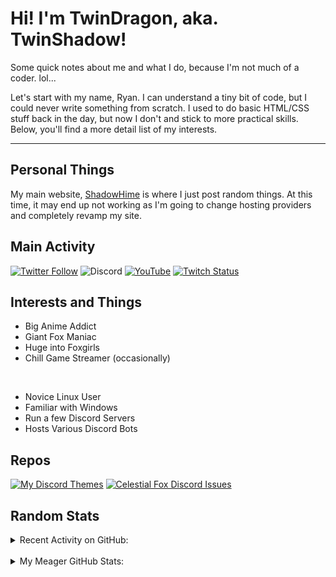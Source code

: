 # Hi! I'm TwinDragon, aka. TwinShadow!

Some quick notes about me and what I do, because I'm not much of a coder. lol...

Let's start with my name, Ryan. I can understand a tiny bit of code, but I could never write something from scratch. I used to do basic HTML/CSS stuff back in the day, but now I don't and stick to more practical skills. Below, you'll find a more detail list of my interests.

---

## Personal Things

My main website, [ShadowHime][website] is where I just post random things. At this time, it may end up not working as I'm going to change hosting providers and completely revamp my site.

## Main Activity

[![Twitter Follow](https://img.shields.io/twitter/follow/TwinShadow_SH?color=A30000&label=TwinShadow_SH&logo=Twitter&style=plastic)][twitter]
![Discord](https://img.shields.io/discord/723321617140154409?color=A30000&label=Celestial%20Fox%20Discord&logo=Discord&style=plastic)
[![YouTube](https://img.shields.io/static/v1?label=TwinShadow_Fox&color=A30000&message=YouTube&logo=YouTube&logoColor=FF0000&style=plastic)][youtube]
[![Twitch Status](https://img.shields.io/twitch/status/TwinShadow_SH?label=Celestial%20Fox%20Streams&logo=Twitch&style=plastic)][twitch]

## Interests and Things

- Big Anime Addict
- Giant Fox Maniac
- Huge into Foxgirls
- Chill Game Streamer (occasionally)

<br />

- Novice Linux User
- Familiar with Windows
- Run a few Discord Servers
- Hosts Various Discord Bots

## Repos

[![My Discord Themes](https://github-readme-stats.twindragon.vercel.app//api/pin/?username=TwinDragon&repo=DiscordTheme&show_owner=true&theme=dark)](https://github.com/TwinDragon/DiscordTheme)
[![Celestial Fox Discord Issues](https://github-readme-stats.twindragon.vercel.app//api/pin/?username=The-Fox-Inc&repo=himeyuri_public&theme=dark)](https://github.com/The-Fox-Inc/himeyuri_public)

## Random Stats

<details>
  <summary>Recent Activity on GitHub:</summary>

  <!--START_SECTION:activity-->
1. 🗣 Commented on [#2](https://github.com/jspenguin2017/Snippets/issues/2) in [jspenguin2017/Snippets](https://github.com/jspenguin2017/Snippets)
2. 🗣 Commented on [#2](https://github.com/jspenguin2017/Snippets/issues/2) in [jspenguin2017/Snippets](https://github.com/jspenguin2017/Snippets)
3. 🗣 Commented on [#2](https://github.com/jspenguin2017/Snippets/issues/2) in [jspenguin2017/Snippets](https://github.com/jspenguin2017/Snippets)
4. 🗣 Commented on [#1](https://github.com/nenodevs/uBlockProtector/issues/1) in [nenodevs/uBlockProtector](https://github.com/nenodevs/uBlockProtector)
5. 🗣 Commented on [#2](https://github.com/jspenguin2017/Snippets/issues/2) in [jspenguin2017/Snippets](https://github.com/jspenguin2017/Snippets)
<!--END_SECTION:activity-->

</details>
<br />
<details>
  <summary>My Meager GitHub Stats:</summary>

  <img align="left" alt="TwinDragon's Stats" src="https://github-readme-stats.twindragon.vercel.app/api?username=TwinDragon&show_icons=true&hide_border=true&theme=dark" />

</details>

[website]: https://shadowhime.net
[twitter]: https://twitter.com/TwinShadow_SH
[youtube]: https://youtube.com/c/TwinShadow_Fox
[twitch]: https://twitch.tv/TwinShadow_SH
[discord]: https://discord.io/celestialfox